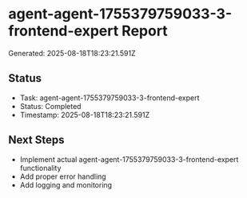 # agent-agent-1755379759033-3-frontend-expert Report

Generated: 2025-08-18T18:23:21.591Z

## Status
- Task: agent-agent-1755379759033-3-frontend-expert
- Status: Completed
- Timestamp: 2025-08-18T18:23:21.591Z

## Next Steps
- Implement actual agent-agent-1755379759033-3-frontend-expert functionality
- Add proper error handling
- Add logging and monitoring
